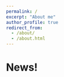 ```yaml
---
permalink: /
excerpt: "About me"
author_profile: true
redirect_from: 
  - /about/
  - /about.html
---
```


# News!
